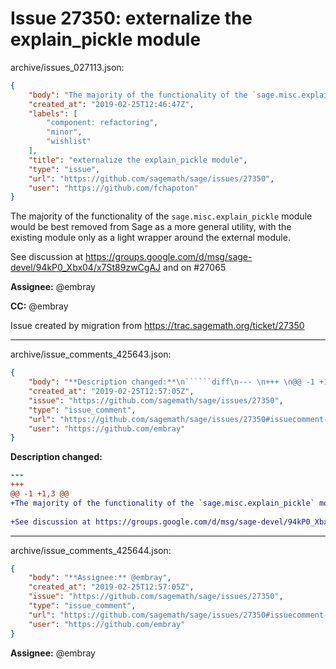 # Issue 27350: externalize the explain_pickle module

archive/issues_027113.json:
```json
{
    "body": "The majority of the functionality of the `sage.misc.explain_pickle` module would be best removed from Sage as a more general utility, with the existing module only as a light wrapper around the external module.\n\nSee discussion at https://groups.google.com/d/msg/sage-devel/94kP0_Xbx04/x7St89zwCgAJ and on #27065\n\n**Assignee:** @embray\n\n**CC:**  @embray\n\nIssue created by migration from https://trac.sagemath.org/ticket/27350\n\n",
    "created_at": "2019-02-25T12:46:47Z",
    "labels": [
        "component: refactoring",
        "minor",
        "wishlist"
    ],
    "title": "externalize the explain_pickle module",
    "type": "issue",
    "url": "https://github.com/sagemath/sage/issues/27350",
    "user": "https://github.com/fchapoton"
}
```
The majority of the functionality of the `sage.misc.explain_pickle` module would be best removed from Sage as a more general utility, with the existing module only as a light wrapper around the external module.

See discussion at https://groups.google.com/d/msg/sage-devel/94kP0_Xbx04/x7St89zwCgAJ and on #27065

**Assignee:** @embray

**CC:**  @embray

Issue created by migration from https://trac.sagemath.org/ticket/27350





---

archive/issue_comments_425643.json:
```json
{
    "body": "**Description changed:**\n``````diff\n--- \n+++ \n@@ -1 +1,3 @@\n+The majority of the functionality of the `sage.misc.explain_pickle` module would be best removed from Sage as a more general utility, with the existing module only as a light wrapper around the external module.\n \n+See discussion at https://groups.google.com/d/msg/sage-devel/94kP0_Xbx04/x7St89zwCgAJ and on #27065\n``````\n",
    "created_at": "2019-02-25T12:57:05Z",
    "issue": "https://github.com/sagemath/sage/issues/27350",
    "type": "issue_comment",
    "url": "https://github.com/sagemath/sage/issues/27350#issuecomment-425643",
    "user": "https://github.com/embray"
}
```

**Description changed:**
``````diff
--- 
+++ 
@@ -1 +1,3 @@
+The majority of the functionality of the `sage.misc.explain_pickle` module would be best removed from Sage as a more general utility, with the existing module only as a light wrapper around the external module.
 
+See discussion at https://groups.google.com/d/msg/sage-devel/94kP0_Xbx04/x7St89zwCgAJ and on #27065
``````




---

archive/issue_comments_425644.json:
```json
{
    "body": "**Assignee:** @embray",
    "created_at": "2019-02-25T12:57:05Z",
    "issue": "https://github.com/sagemath/sage/issues/27350",
    "type": "issue_comment",
    "url": "https://github.com/sagemath/sage/issues/27350#issuecomment-425644",
    "user": "https://github.com/embray"
}
```

**Assignee:** @embray
